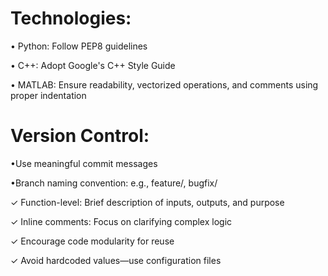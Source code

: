 <!--
layout: default
title: Coding Standards
nav_order: 10
-->

# Technologies:

• Python: Follow PEP8 guidelines

• C++: Adopt Google's C++ Style Guide

• MATLAB: Ensure readability, vectorized operations, and comments using proper indentation

# Version Control:

•Use meaningful commit messages

•Branch naming convention: e.g., feature/<name>, bugfix/<name>

✓ Function-level: Brief description of inputs, outputs, and purpose

✓ Inline comments: Focus on clarifying complex logic

✓ Encourage code modularity for reuse

✓ Avoid hardcoded values—use configuration files
